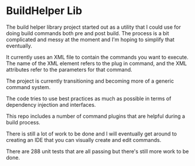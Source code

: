 ﻿# BuildHelper Lib

The build helper library project started out as a utility that I could use for doing build commands both pre and post build.
The process is a bit complicated and messy at the moment and I'm hoping to simplify that eventually.  

It currently uses an XML file to contain the commands you want to execute. The name of the XML element refers to the plug in command, and the XML attributes refer to the parameters for that command. 

The project is currently transitioning and becoming more of a generic command system.  
 
The code tries to use best practices as much as possible in terms of dependency injection and interfaces.

This repo includes a number of command plugins that are helpful during a build process.  

There is still a lot of work to be done and I will eventually get around to creating an IDE that you can visually create and edit commands.

There are 288 unit tests that are all passing but there's still more work to be done.